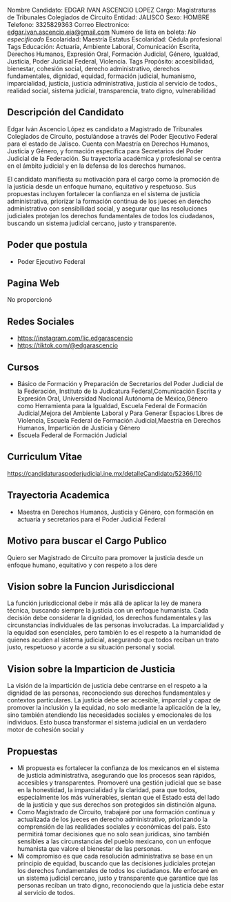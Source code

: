 Nombre Candidato: EDGAR IVAN ASCENCIO LOPEZ
Cargo: Magistraturas de Tribunales Colegiados de Circuito
Entidad: JALISCO
Sexo: HOMBRE
Telefono: 3325829363
Correo Electronico: edgar.ivan.ascencio.eia@gmail.com
Numero de lista en boleta: *No especificado*
Escolaridad: Maestría
Estatus Escolaridad: Cédula profesional
Tags Educación: Actuaría, Ambiente Laboral, Comunicación Escrita, Derechos Humanos, Expresión Oral, Formación Judicial, Género, Igualdad, Justicia, Poder Judicial Federal, Violencia.
Tags Propósito: accesibilidad, bienestar, cohesión social, derecho administrativo, derechos fundamentales, dignidad, equidad, formación judicial, humanismo, imparcialidad, justicia, justicia administrativa, justicia al servicio de todos., realidad social, sistema judicial, transparencia, trato digno, vulnerabilidad


## Descripción del Candidato 

Edgar Iván Ascencio López es candidato a Magistrado de Tribunales Colegiados de Circuito, postulándose a través del Poder Ejecutivo Federal para el estado de Jalisco. Cuenta con Maestría en Derechos Humanos, Justicia y Género, y formación específica para Secretarios del Poder Judicial de la Federación. Su trayectoria académica y profesional se centra en el ámbito judicial y en la defensa de los derechos humanos.

El candidato manifiesta su motivación para el cargo como la promoción de la justicia desde un enfoque humano, equitativo y respetuoso. Sus propuestas incluyen fortalecer la confianza en el sistema de justicia administrativa, priorizar la formación continua de los jueces en derecho administrativo con sensibilidad social, y asegurar que las resoluciones judiciales protejan los derechos fundamentales de todos los ciudadanos, buscando un sistema judicial cercano, justo y transparente.


## Poder que postula

- Poder Ejecutivo Federal


## Pagina Web

No proporcionó


## Redes Sociales

- https://instagram.com/lic.edgarascencio
- https://tiktok.com/@edgarascencio


## Cursos

- Básico de Formación y Preparación de Secretarios del Poder Judicial de la Federación, Instituto de la Judicatura Federal,Comunicación Escrita y Expresión Oral, Universidad Nacional Autónoma de México,Género como Herramienta para la Igualdad, Escuela Federal de Formación Judicial,Mejora del Ambiente Laboral y Para Generar Espacios Libres de Violencia, Escuela Federal de Formación Judicial,Maestría en Derechos Humanos, Impartición de Justicia y Género
- Escuela Federal de Formación Judicial


## Curriculum Vitae

https://candidaturaspoderjudicial.ine.mx/detalleCandidato/52366/10


## Trayectoria Academica

- Maestra en Derechos Humanos, Justicia y Género, con formación en actuaría y secretarios para el Poder Judicial Federal


## Motivo para buscar el Cargo Publico

Quiero ser Magistrado de Circuito para promover la justicia desde un enfoque humano, equitativo y con respeto a los dere


## Vision sobre la Funcion Jurisdiccional

La función jurisdiccional debe ir más allá de aplicar la ley de manera técnica, buscando siempre la justicia con un enfoque humanista. Cada decisión debe considerar la dignidad, los derechos fundamentales y las circunstancias individuales de las personas involucradas. La imparcialidad y la equidad son esenciales, pero también lo es el respeto a la humanidad de quienes acuden al sistema judicial, asegurando que todos reciban un trato justo, respetuoso y acorde a su situación personal y social.


## Vision sobre la Imparticion de Justicia

La visión de la impartición de justicia debe centrarse en el respeto a la dignidad de las personas, reconociendo sus derechos fundamentales y contextos particulares. La justicia debe ser accesible, imparcial y capaz de promover la inclusión y la equidad, no solo mediante la aplicación de la ley, sino también atendiendo las necesidades sociales y emocionales de los individuos. Esto busca transformar el sistema judicial en un verdadero motor de cohesión social y


## Propuestas

- Mi propuesta es fortalecer la confianza de los mexicanos en el sistema de justicia administrativa, asegurando que los procesos sean rápidos, accesibles y transparentes. Promoveré una gestión judicial que se base en la honestidad, la imparcialidad y la claridad, para que todos, especialmente los más vulnerables, sientan que el Estado está del lado de la justicia y que sus derechos son protegidos sin distinción alguna.
- Como Magistrado de Circuito, trabajaré por una formación continua y actualizada de los jueces en derecho administrativo, priorizando la comprensión de las realidades sociales y económicas del país. Esto permitirá tomar decisiones que no solo sean jurídicas, sino también sensibles a las circunstancias del pueblo mexicano, con un enfoque humanista que valore el bienestar de las personas.
- Mi compromiso es que cada resolución administrativa se base en un principio de equidad, buscando que las decisiones judiciales protejan los derechos fundamentales de todos los ciudadanos. Me enfocaré en un sistema judicial cercano, justo y transparente que garantice que las personas reciban un trato digno, reconociendo que la justicia debe estar al servicio de todos.

